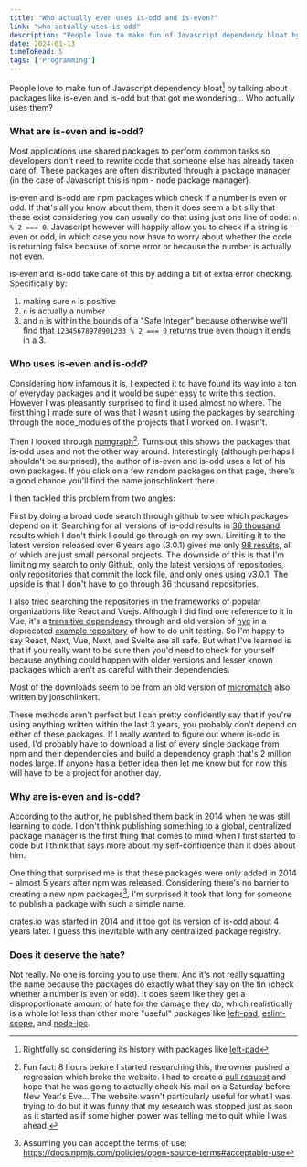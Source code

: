 ```yaml
---
title: "Who actually even uses is-odd and is-even?"
link: "who-actually-uses-is-odd"
description: "People love to make fun of Javascript dependency bloat by talking about packages like is-even and is-odd but that got me wondering... Who actually uses them?"
date: 2024-01-13
timeToRead: 5
tags: ["Programming"]
---
```


People love to make fun of Javascript dependency bloat[^1] by talking about packages like is-even and is-odd but that got me wondering... Who actually uses them?

### What are is-even and is-odd?
Most applications use shared packages to perform common tasks so developers don't need to rewrite code that someone else has already taken care of. These packages are often distributed through a package manager (in the case of Javascript this is npm - node package manager).

is-even and is-odd are npm packages which check if a number is even or odd. If that's all you know about them, then it does seem a bit silly that these exist considering you can usually do that using just one line of code: `n % 2 === 0`. Javascript however will happily allow you to check if a string is even or odd, in which case you now have to worry about whether the code is returning false because of some error or because the number is actually not even.

is-even and is-odd take care of this by adding a bit of extra error checking. Specifically by:
1. making sure `n` is positive
2. `n` is actually a number
3. and `n` is within the bounds of a "Safe Integer" because otherwise we'll find that `12345678978901233 % 2 === 0`  returns true even though it ends in a 3.

### Who uses is-even and is-odd?
Considering how infamous it is, I expected it to have found its way into a ton of everyday packages and it would be super easy to write this section. However I was pleasantly surprised to find it used almost no where.
The first thing I made sure of was that I wasn't using the packages by searching through the node_modules of the projects that I worked on. I wasn't.

Then I looked through [npmgraph](https://npmgraph.js.org/?q=is-odd#deps=devDependencies)[^2]. Turns out this shows the packages that is-odd uses and not the other way around. Interestingly (although perhaps I shouldn't be surprised), the author of is-even and is-odd uses a lot of his own packages. If you click on a few random packages on that page, there's a good chance you'll find the name jonschlinkert there.

I then tackled this problem from two angles:

First by doing a broad code search through github to see which packages depend on it. Searching for all versions of is-odd results in [36 thousand](https://github.com/search?q=registry.npmjs.org%2Fis-odd%2F-%2Fis-odd+AND+%28path%3Apackage-lock.json+OR+path%3Ayarn.lock+OR+path%3Abun.lock%29&type=code) results which I don't think I could go through on my own. Limiting it to the latest version released over 6 years ago (3.0.1) gives me only [98 results](https://github.com/search?q=registry.npmjs.org%2Fis-odd%2F-%2Fis-odd-3.0.1.tgz+AND+%28path%3Apackage-lock.json+OR+path%3Ayarn.lock+OR+path%3Abun.lock%29&type=code), all of which are just small personal projects.
The downside of this is that I'm limiting my search to only Github, only the latest versions of repositories, only repositories that commit the lock file, and only ones using v3.0.1. The upside is that I don't have to go through 36 thousand repositories.

I also tried searching the repositories in the frameworks of popular organizations like React and Vuejs. Although I did find one reference to it in Vue, it's a [transitive dependency](https://github.com/vuejs/vue-test-utils-mocha-webpack-example/blob/master/package-lock.json#L6183) through and old version of [nyc](https://github.com/istanbuljs/nyc) in a deprecated [example repository](https://github.com/vuejs/vue-test-utils-mocha-webpack-example) of how to do unit testing. So I'm happy to say React, Next, Vue, Nuxt, and Svelte are all safe. But what I've learned is that if you really want to be sure then you'd need to check for yourself because anything could happen with older versions and lesser known packages which aren't as careful with their dependencies.

Most of the downloads seem to be from an old version of [micromatch](https://github.com/micromatch/micromatch) also written by jonschlinkert.

These methods aren't perfect but I can pretty confidently say that if you're using anything written within the last 3 years, you probably don't depend on either of these packages. If I really wanted to figure out where is-odd is used, I'd probably have to download a list of every single package from npm and their dependencies and build a dependency graph that's 2 million nodes large. If anyone has a better idea then let me know but for now this will have to be a project for another day.

### Why are is-even and is-odd?
According to the author, he published them back in 2014 when he was still learning to code. I don't think publishing something to a global, centralized package manager is the first thing that comes to mind when I first started to code but I think that says more about my self-confidence than it does about him.

One thing that surprised me is that these packages were only added in 2014 - almost 5 years after npm was released. Considering there's no barrier to creating a new npm packages[^3], I'm surprised it took that long for someone to publish a package with such a simple name.

crates.io was started in 2014 and it too got its version of is-odd about 4 years later. I guess this inevitable with any centralized package registry.

### Does it deserve the hate?
Not really. No one is forcing you to use them. And it's not really squatting the name because the packages do exactly what they say on the tin (check whether a number is even or odd). It does seem like they get a disproportionate amount of hate for the damage they do, which realistically is a whole lot less than other more "useful" packages like [left-pad](https://www.infoworld.com/article/3047177/how-one-yanked-javascript-package-wreaked-havoc.html), [eslint-scope](https://github.com/eslint/eslint-scope/issues/39), and [node-ipc](https://www.bleepingcomputer.com/news/security/big-sabotage-famous-npm-package-deletes-files-to-protest-ukraine-war/).

[^1]: Rightfully so considering its history with packages like [left-pad](https://arstechnica.com/information-technology/2016/03/rage-quit-coder-unpublished-17-lines-of-javascript-and-broke-the-internet/)
[^2]:  Fun fact: 8 hours before I started researching this, the owner pushed a regression which broke the website. I had to create a [pull request](https://github.com/npmgraph/npmgraph/issues/199) and hope that he was going to actually check his mail on a Saturday before New Year's Eve... The website wasn't particularly useful for what I was trying to do but it was funny that my research was stopped just as soon as it started as if some higher power was telling me to quit while I was ahead.
[^3]: Assuming you can accept the terms of use: https://docs.npmjs.com/policies/open-source-terms#acceptable-use
